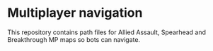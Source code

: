 # Multiplayer navigation

This repository contains path files for Allied Assault, Spearhead and Breakthrough MP maps so bots can navigate.

